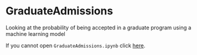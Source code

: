 # GraduateAdmissions
Looking at the probability of being accepted in a graduate program using a machine learning model

If you cannot open `GraduateAdmissions.ipynb` click [here](https://nbviewer.jupyter.org/github/techshot25/GraduateAdmissions/blob/master/GraduateAdmissions.ipynb).
